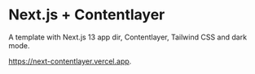 # Next.js + Contentlayer

A template with Next.js 13 app dir, Contentlayer, Tailwind CSS and dark mode.

https://next-contentlayer.vercel.app.

